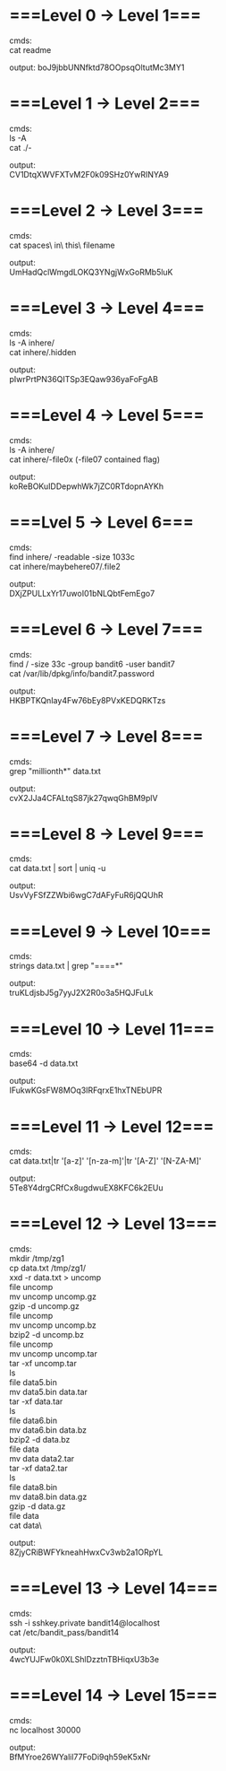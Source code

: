 # ===Level 0 -> Level 1===

cmds:\
    cat readme
    
output:
    boJ9jbbUNNfktd78OOpsqOltutMc3MY1

# ===Level 1 -> Level 2===

cmds:\
    ls -A\
    cat ./-
    
output:\
    CV1DtqXWVFXTvM2F0k09SHz0YwRINYA9

# ===Level 2 -> Level 3===

cmds:\
    cat spaces\ in\ this\ filename
    
output:\
    UmHadQclWmgdLOKQ3YNgjWxGoRMb5luK

# ===Level 3 -> Level 4===

cmds:\
    ls -A inhere/\
    cat inhere/.hidden

output:\
    pIwrPrtPN36QITSp3EQaw936yaFoFgAB

# ===Level 4 -> Level 5===

cmds:\
    ls -A inhere/\
    cat inhere/-file0x (-file07 contained flag)
   
output:\
    koReBOKuIDDepwhWk7jZC0RTdopnAYKh

# ===Lvel 5 -> Level 6===

cmds:\
    find inhere/ -readable -size 1033c\
    cat inhere/maybehere07/.file2
    
output:\
    DXjZPULLxYr17uwoI01bNLQbtFemEgo7

# ===Level 6 -> Level 7===

cmds:\
    find / -size 33c -group bandit6 -user bandit7\
    cat /var/lib/dpkg/info/bandit7.password
    
output:\
    HKBPTKQnIay4Fw76bEy8PVxKEDQRKTzs

# ===Level 7 -> Level 8===

cmds:\
    grep "millionth*" data.txt 
    
output:\
    cvX2JJa4CFALtqS87jk27qwqGhBM9plV

# ===Level 8 -> Level 9===

cmds:\
    cat data.txt | sort | uniq -u

output:\
    UsvVyFSfZZWbi6wgC7dAFyFuR6jQQUhR

# ===Level 9 -> Level 10===

cmds:\
    strings data.txt | grep "====*"

output:\
    truKLdjsbJ5g7yyJ2X2R0o3a5HQJFuLk

# ===Level 10 -> Level 11===

cmds:\
    base64 -d data.txt

output:\
    IFukwKGsFW8MOq3IRFqrxE1hxTNEbUPR

# ===Level 11 -> Level 12===

cmds:\
    cat data.txt|tr '[a-z]' '[n-za-m]'|tr '[A-Z]' '[N-ZA-M]'

output:\
    5Te8Y4drgCRfCx8ugdwuEX8KFC6k2EUu

# ===Level 12 -> Level 13===

cmds:\
   mkdir /tmp/zg1\
   cp data.txt /tmp/zg1/\
   xxd -r data.txt > uncomp\
   file uncomp\
   mv uncomp uncomp.gz\
   gzip -d uncomp.gz\
   file uncomp\
   mv uncomp uncomp.bz\
   bzip2 -d uncomp.bz\
   file uncomp\
   mv uncomp uncomp.tar\
   tar -xf uncomp.tar\
   ls\
   file data5.bin\
   mv data5.bin data.tar\
   tar -xf data.tar\
   ls\
   file data6.bin\
   mv data6.bin data.bz\
   bzip2 -d data.bz\
   file data\
   mv data data2.tar\
   tar -xf data2.tar\
   ls\
   file data8.bin\
   mv data8.bin data.gz\
   gzip -d data.gz\
   file data\
   cat data\

output:\
    8ZjyCRiBWFYkneahHwxCv3wb2a1ORpYL

# ===Level 13 -> Level 14===

cmds:\
    ssh -i sshkey.private bandit14@localhost\
    cat /etc/bandit_pass/bandit14

output:\
    4wcYUJFw0k0XLShlDzztnTBHiqxU3b3e

# ===Level 14 -> Level 15===

cmds:\
    nc localhost 30000

output:\
    BfMYroe26WYalil77FoDi9qh59eK5xNr
